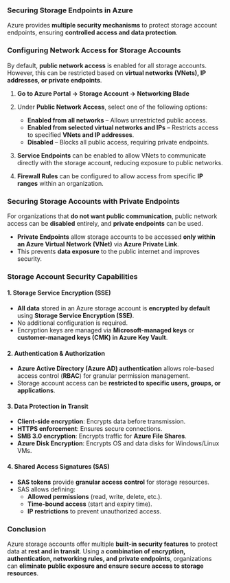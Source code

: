 ### **Securing Storage Endpoints in Azure**  

Azure provides **multiple security mechanisms** to protect storage account endpoints, ensuring **controlled access and data protection**.  



### **Configuring Network Access for Storage Accounts**  

By default, **public network access** is enabled for all storage accounts. However, this can be restricted based on **virtual networks (VNets), IP addresses, or private endpoints**.  

1. **Go to Azure Portal → Storage Account → Networking Blade**  
2. Under **Public Network Access**, select one of the following options:  
   - **Enabled from all networks** – Allows unrestricted public access.  
   - **Enabled from selected virtual networks and IPs** – Restricts access to specified **VNets and IP addresses**.  
   - **Disabled** – Blocks all public access, requiring private endpoints.  

3. **Service Endpoints** can be enabled to allow VNets to communicate directly with the storage account, reducing exposure to public networks.  
4. **Firewall Rules** can be configured to allow access from specific **IP ranges** within an organization.  



### **Securing Storage Accounts with Private Endpoints**  

For organizations that **do not want public communication**, public network access can be **disabled** entirely, and **private endpoints** can be used.  

- **Private Endpoints** allow storage accounts to be accessed **only within an Azure Virtual Network (VNet)** via **Azure Private Link**.  
- This prevents **data exposure** to the public internet and improves security.  



### **Storage Account Security Capabilities**  

#### **1. Storage Service Encryption (SSE)**  
- **All data** stored in an Azure storage account is **encrypted by default** using **Storage Service Encryption (SSE)**.  
- No additional configuration is required.  
- Encryption keys are managed via **Microsoft-managed keys** or **customer-managed keys (CMK) in Azure Key Vault**.  

#### **2. Authentication & Authorization**  
- **Azure Active Directory (Azure AD) authentication** allows role-based access control (**RBAC**) for granular permission management.  
- Storage account access can be **restricted to specific users, groups, or applications**.  

#### **3. Data Protection in Transit**  
- **Client-side encryption**: Encrypts data before transmission.  
- **HTTPS enforcement**: Ensures secure connections.  
- **SMB 3.0 encryption**: Encrypts traffic for **Azure File Shares**.  
- **Azure Disk Encryption**: Encrypts OS and data disks for Windows/Linux VMs.  

#### **4. Shared Access Signatures (SAS)**  
- **SAS tokens** provide **granular access control** for storage resources.  
- SAS allows defining:  
  - **Allowed permissions** (read, write, delete, etc.).  
  - **Time-bound access** (start and expiry time).  
  - **IP restrictions** to prevent unauthorized access.  



### **Conclusion**  

Azure storage accounts offer multiple **built-in security features** to protect data at **rest and in transit**. Using a **combination of encryption, authentication, networking rules, and private endpoints**, organizations can **eliminate public exposure and ensure secure access to storage resources**.